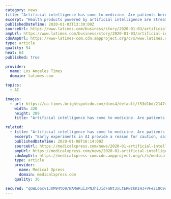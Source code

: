 ```yaml
---
category: news
title: "Artificial intelligence has come to medicine. Are patients being put at risk?"
excerpt: "Health products powered by artificial intelligence are streaming into our lives, from virtual doctor apps to wearable sensors and drugstore chatbots. IBM boasted that its AI could “outthink cancer.” Others say computer systems that read X-rays will ..."
publishedDateTime: 2020-01-03T13:30:00Z
sourceUrl: https://www.latimes.com/business/story/2020-01-03/artificial-intelligence-healthcare
ampUrl: https://www.latimes.com/business/story/2020-01-03/artificial-intelligence-healthcare?_amp=true
cdnAmpUrl: https://www-latimes-com.cdn.ampproject.org/c/s/www.latimes.com/business/story/2020-01-03/artificial-intelligence-healthcare?_amp=true
type: article
quality: 54
heat: 64
published: true

provider:
  name: Los Angeles Times
  domain: latimes.com

topics:
  - AI

images:
  - url: https://ca-times.brightspotcdn.com/dims4/default/f53d1bd/2147483647/strip/true/crop/1683x1099+136+0/resize/320x209!/quality/90/?url=https%3A%2F%2Fcalifornia-times-brightspot.s3.amazonaws.com%2F69%2F4f%2F1536dd600c9278807471271271c0%2Fla-1529344662-nf9nsa98qz-snap-image
    width: 320
    height: 209
    title: "Artificial intelligence has come to medicine. Are patients being put at risk?"

related:
  - title: "Artificial intelligence has come to medicine. Are patients being put at risk?"
    excerpt: "Early experiments in AI provide a reason for caution, said Mildred Cho, a professor of pediatrics at Stanford's Center for Biomedical Ethics. Systems developed in one hospital often flop when deployed in a different facility, Cho said. Software used in the care of millions of Americans has been shown to discriminate against minorities."
    publishedDateTime: 2020-01-08T18:14:00Z
    sourceUrl: https://medicalxpress.com/news/2020-01-artificial-intelligence-medicine-patients.html
    ampUrl: https://medicalxpress.com/news/2020-01-artificial-intelligence-medicine-patients.amp
    cdnAmpUrl: https://medicalxpress-com.cdn.ampproject.org/c/s/medicalxpress.com/news/2020-01-artificial-intelligence-medicine-patients.amp
    type: article
    provider:
      name: Medical Xpress
      domain: medicalxpress.com
    quality: 36

secured: "qGWLo6cv1JUM94tQ9/WAMeRuiJPNJhiJidFaNt3xLtERwzkKIH3+VFe218C9odODk0GvaOutkzlOp6IXEcQqLyV7dLknzL8pB3IO13bYmwcva8f7I6G+BRn6SKX7oA5Duv5f46I3cXs+RXQCkp4EqSgNussBV04CFHRnz9YkcB4/fVtzA3RwRokABv4pUG7DgD7M35CWFo3JEaDoboN1GER8y5SKOtIFjj/tlMrAEeOAwM2MnXFQHfu8rZGNZzWoSkwcW4/TZ+vo3zYq4/USZK5x4vQ2Y8Rzg8dEAf45sAE=;BDdGp3/NYbEb6Sd+eM1geQ=="
---
```



